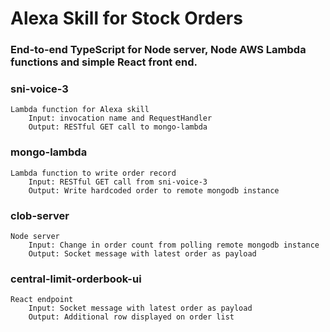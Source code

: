 
# 	Alexa Skill for Stock Orders


### End-to-end TypeScript for Node server, Node AWS Lambda functions and simple React front end.



### sni-voice-3

	Lambda function for Alexa skill
		Input: invocation name and RequestHandler
		Output: RESTful GET call to mongo-lambda
		

### mongo-lambda

	Lambda function to write order record
		Input: RESTful GET call from sni-voice-3
		Output: Write hardcoded order to remote mongodb instance
		
### clob-server

	Node server
		Input: Change in order count from polling remote mongodb instance
		Output: Socket message with latest order as payload
		
### central-limit-orderbook-ui

	React endpoint
		Input: Socket message with latest order as payload
		Output: Additional row displayed on order list


